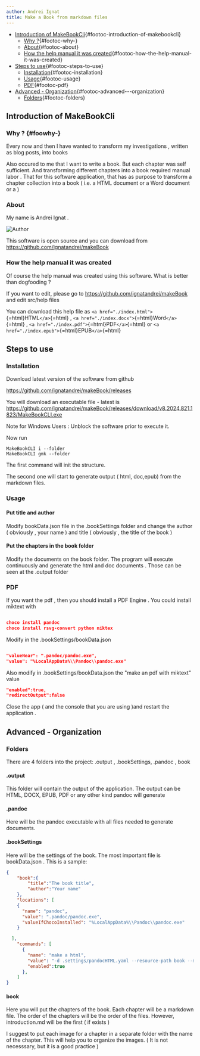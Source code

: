 ```yaml
---
author: Andrei Ignat
title: Make a Book from markdown files
---
```


-   [Introduction of
    MakeBookCli](#introduction-of-makebookcli){#footoc-introduction-of-makebookcli}
    -   [Why ?](#why-){#footoc-why-}
    -   [About](#about){#footoc-about}
    -   [How the help manual it was
        created](#how-the-help-manual-it-was-created){#footoc-how-the-help-manual-it-was-created}
-   [Steps to use](#steps-to-use){#footoc-steps-to-use}
    -   [Installation](#installation){#footoc-installation}
    -   [Usage](#usage){#footoc-usage}
    -   [PDF](#pdf){#footoc-pdf}
-   [Advanced -
    Organization](#advanced---organization){#footoc-advanced---organization}
    -   [Folders](#folders){#footoc-folders}

## Introduction of MakeBookCli

### Why ? {#foowhy-}

Every now and then I have wanted to transform my investigations ,
written as blog posts, into books

Also occured to me that I want to write a book. But each chapter was
self sufficient. And transforming different chapters into a book
required manual labor . That for this software application, that has as
purpose to transform a chapter collection into a book ( i.e. a HTML
document or a Word document or a )

### About

My name is Andrei Ignat .

![Author](./Introduction_Assets/author.jpg "Author")

This software is open source and you can download from
<https://github.com/ignatandrei/makeBook>

### How the help manual it was created

Of course the help manual was created using this software. What is
better than dogfooding ?

If you want to edit, please go to
<https://github.com/ignatandrei/makeBook> and edit src/help files

You can download this help file as
`<a href="./index.html">`{=html}HTML`</a>`{=html} ,
`<a href="./index.docx">`{=html}Word`</a>`{=html} ,
`<a href="./index.pdf">`{=html}PDF`</a>`{=html} or
`<a href="./index.epub">`{=html}EPUB`</a>`{=html}

## Steps to use

### Installation

Download latest version of the software from github

<https://github.com/ignatandrei/makeBook/releases>

You will download an executable file - latest is
<https://github.com/ignatandrei/makeBook/releases/download/v8.2024.821.1823/MakeBookCLI.exe>

Note for Windows Users : Unblock the software prior to execute it.

Now run

    MakeBookCLI i --folder 
    MakeBookCLI gmk --folder

The first command will init the structure.

The second one will start to generate output ( html, doc,epub) from the
markdown files.

### Usage

#### Put title and author

Modify bookData.json file in the .bookSettings folder and change the
author ( obviously , your name ) and title ( obviously , the title of
the book )

#### Put the chapters in the book folder

Modify the documents on the book folder. The program will execute
continuously and generate the html and doc documents . Those can be seen
at the .output folder

### PDF

If you want the pdf , then you should install a PDF Engine . You could
install miktext with

``` json

choco install pandoc
choco install rsvg-convert python miktex
```

Modify in the .bookSettings/bookData.json

``` json

"valueNear": ".pandoc/pandoc.exe",
"value": "%LocalAppData%\\Pandoc\\pandoc.exe"
```

Also modify in .bookSettings/bookData.json the \"make an pdf with
miktext\" value

``` json
"enabled":true,
"redirectOutput":false
```

Close the app ( and the console that you are using )and restart the
application .

## Advanced - Organization

### Folders

There are 4 folders into the project: .output , .bookSettings, .pandoc ,
book

#### .output

This folder will contain the output of the application. The output can
be HTML, DOCX, EPUB, PDF or any other kind pandoc will generate

#### .pandoc

Here will be the pandoc executable with all files needed to generate
documents.

#### .bookSettings

Here will be the settings of the book. The most important file is
bookData.json . This is a sample:

``` json
{
    "book":{
        "title":"The book title",
        "author":"Your name"
    },
    "locations": [
    {
      "name": "pandoc",
      "value": ".pandoc/pandoc.exe",
      "valueIfChocoInstalled": "%LocalAppData%\\Pandoc\\pandoc.exe"
    }

  ],
    "commands": [
      {
        "name": "make a html",
        "value": "-d .settings/pandocHTML.yaml --resource-path book --metadata=title:\"{title}\" --metadata=author:\"{author}\" --title \"{title}\" -o .output/index.html",
        "enabled":true
      },      
    ]
}
```

#### book

Here you will put the chapters of the book. Each chapter will be a
markdown file. The order of the chapters will be the order of the files.
However, introduction.md will be the first ( if exists )

I suggest to put each image for a chapter in a separate folder with the
name of the chapter. This will help you to organize the images. ( It is
not necesssary, but it is a good practice )
